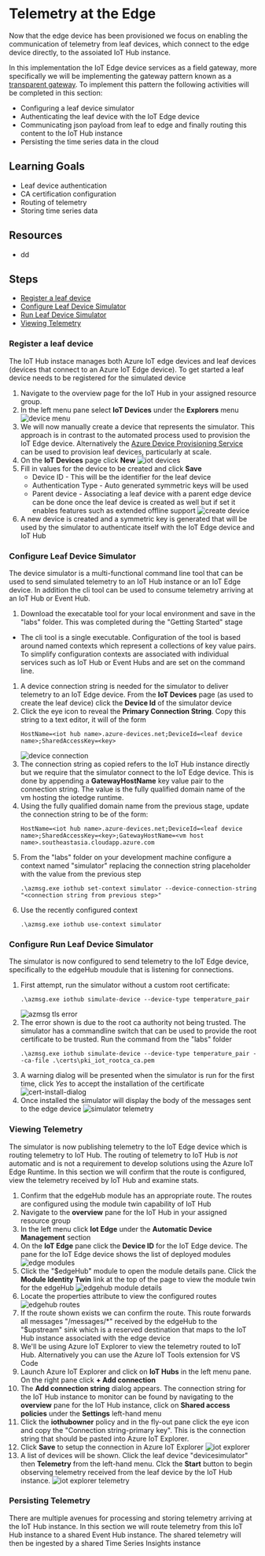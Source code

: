 # Telemetry at the Edge
Now that the edge device has been provisioned we focus on enabling the communication of telemetry from leaf devices, which connect to the edge device directly, to the assoiated IoT Hub instance. 

In this implementation the IoT Edge device services as a field gateway, more specifically we will be implementing the gateway pattern known as a [transparent gateway](https://docs.microsoft.com/en-us/azure/iot-edge/iot-edge-as-gateway?view=iotedge-2018-06). To implement this pattern the following activities will be completed in this section:
- Configuring a leaf device simulator
- Authenticating the leaf device with the IoT Edge device
- Communicating json payload from leaf to edge and finally routing this content to the IoT Hub instance
- Persisting the time series data in the cloud 


## Learning Goals
* Leaf device authentication  
* CA certification configuration
* Routing of telemetry
* Storing time series data


## Resources
* dd

## Steps
* [Register a leaf device](#register-a-leaf-device)
* [Configure Leaf Device Simulator](#configure-leaf-device-simulator)
* [Run Leaf Device Simulator](#run-leaf-device-simulator)
* [Viewing Telemetry](#viewing-telemetry)

### Register a leaf device 
The IoT Hub instace manages both Azure IoT edge devices and leaf devices (devices that connect to an Azure IoT Edge device). To get started a leaf device needs to be registered for the simulated device
1. Navigate to the overview page for the IoT Hub in your assigned resource group. 
1. In the left menu pane select **IoT Devices** under the **Explorers** menu 
![device menu](assets/menu-iothub-device.png)
1. We will now manually create a device that represents the simulator. This approach is in contrast to the automated process used to provision the IoT Edge device. Alternatively the [Azure Device Provisioning Service](https://docs.microsoft.com/en-us/azure/iot-dps/about-iot-dps#when-to-use-device-provisioning-service) can be used to provision leaf devices, particularly at scale. 
1. On the **IoT Devices** page click **New**
![iot devices](assets/iot-devices.png)
2. Fill in values for the device to be created and click **Save**
    - Device ID - This will be the identifier for the leaf device
    - Authentication Type - Auto generated symmetric keys will be used
    - Parent device - Associating a leaf device with a parent edge device can be done once the leaf device is created as well but if set it enables features such as extended offline support
![create device](assets/create-new-device.png)
1. A new device is created and a symmetric key is generated that will be used by the simulator to authenticate itself with the IoT Edge device and IoT Hub


### Configure Leaf Device Simulator
The device simulator is a multi-functional command line tool that can be used to send simulated telemetry to an IoT Hub instance or an IoT Edge device. In addition the cli tool can be used to consume telemetry arriving at an IoT Hub or Event Hub. 
1. Download the execatable tool for your local environment and save in the "labs" folder. This was completed during the "Getting Started" stage
- The cli tool is a single executable. Configuration of the tool is based around named contexts which represent a collections of key value pairs. To simplify configuration contexts are associated with individual services such as IoT Hub or Event Hubs and are set on the command line. 
1. A device connection string is needed for the simulator to deliver telemetry to an IoT Edge device. From the **IoT Devices** page (as used to create the leaf device) click the **Device Id** of the simulator device
1. Click the eye icon to reveal the **Primary Connection String**. Copy this string to a text editor, it will of the form 
   ```
   HostName=<iot hub name>.azure-devices.net;DeviceId=<leaf device name>;SharedAccessKey=<key>
   ```
   ![device connection](assets/device-conn-string.png)
1. The connection string as copied refers to the IoT Hub instance directly but we require that the simulator connect to the IoT Edge device. This is done by appending a **GatewayHostName** key value pair to the connection string. The value is the fully qualified domain name of the vm hosting the iotedge runtime. 
1. Using the fully qualified domain name from the previous stage, update the connection string to be of the form:  
   ```
   HostName=<iot hub name>.azure-devices.net;DeviceId=<leaf device name>;SharedAccessKey=<key>;GatewayHostName=<vm host name>.southeastasia.cloudapp.azure.com
   ```
1. From the "labs" folder on your development machine configure a context named "simulator" replacing the connection string placeholder with the value from the previous step
   ```
   .\azmsg.exe iothub set-context simulator --device-connection-string "<connection string from previous step>"
   ```
1. Use the recently configured context
   ```
   .\azmsg.exe iothub use-context simulator
   ```

### Configure Run Leaf Device Simulator
The simulator is now configured to send telemetry to the IoT Edge device, specifically to the edgeHub moudule that is listening for connections. 
1. First attempt, run the simulator without a custom root certificate:
   ```
   .\azmsg.exe iothub simulate-device --device-type temperature_pair
   ```
   ![azmsg tls error](assets/azmsg-tls-error.png)
1. The error shown is due to the root ca authority not being trusted. The simulator has a commandline switch that can be used to provide the root certificate to be trusted. Run the command from the "labs" folder
   ```
   .\azmsg.exe iothub simulate-device --device-type temperature_pair --ca-file .\certs\pki_iot_rootca_ca.pem
   ```
1. A warning dialog will be presented when the simulator is run for the first time, click *Yes* to accept the installation of the certificate
   ![cert-install-dialog](assets/ca-cert-warn.png)
1. Once installed the simulator will display the body of the messages sent to the edge device
   ![simulator telemetry](assets/azmsg-telemetry.png)

### Viewing Telemetry
The simulator is now publishing telemetry to the IoT Edge device which is routing telemetry to IoT Hub. The routing of telemetry to IoT Hub is *not* automatic and is not a requirement to develop solutions using the Azure IoT Edge Runtime. In this section we will confirm that the route is configured, view the telemetry received by IoT Hub and examine stats.
1. Confirm that the edgeHub module has an appropriate route. The routes are configured using the module twin capability of IoT Hub
1. Navigate to the **overview** pane for the IoT Hub in your assigned resource group
1. In the left menu click **Iot Edge** under the **Automatic Device Management** section
1. On the **IoT Edge** pane click the **Device ID** for the IoT Edge device. The pane for the IoT Edge device shows the list of deployed modules
   ![edge modules](assets/edge-modules.png)
1. Click the "$edgeHub" module to open the module details pane. Click the **Module Identity Twin** link at the top of the page to view the module twin for the edgeHub
   ![edgehub module details](assets/edgehub-module-details.png)
1. Locate the properties attribute to view the configured routes
   ![edgehub routes](assets/edgehub-module-route.png)
1. If the route shown exists we can confirm the route. This route forwards all messages "/messages/*" received by the edgeHub to the "$upstream" sink which is a reserved destination that maps to the IoT Hub instance associated with the edge device
1. We'll be using Azure IoT Explorer to view the telemetry routed to IoT Hub. Alternatively you can use the Azure IoT Tools extension for VS Code
1. Launch Azure IoT Explorer and click on **IoT Hubs** in the left menu pane. On the right pane click **+ Add connection**
1. The **Add connection string** dialog appears. The connection string for the IoT Hub instance to monitor can be found by navigating to the **overview** pane for the IoT Hub instance, click on **Shared access policies** under the **Settings** left-hand menu
1. Click the **iothubowner** policy and in the fly-out pane click the eye icon and copy the "Connection string-primary key". This is the connection string that should be pasted into Azure IoT Explorer.
1. Click **Save** to setup the connection in Azure IoT Explorer
   ![iot explorer](assets/iot-explorer-connection-string.png)
1. A list of devices will be shown. Click the leaf device "devicesimulator" then **Telemetry** from the left-hand menu. Clck the **Start** button to begin observing telemetry received from the leaf device by the IoT Hub instance.
   ![iot explorer telemetry](assets/iot-explorer-telemetry.png)


### Persisting Telemetry
There are multiple avenues for processing and storing telemetry arriving at the IoT Hub instance. In this section we will route telemetry from this IoT Hub instance to a shared Event Hub instance. The shared telemetry will then be ingested by a shared Time Series Insights instance
